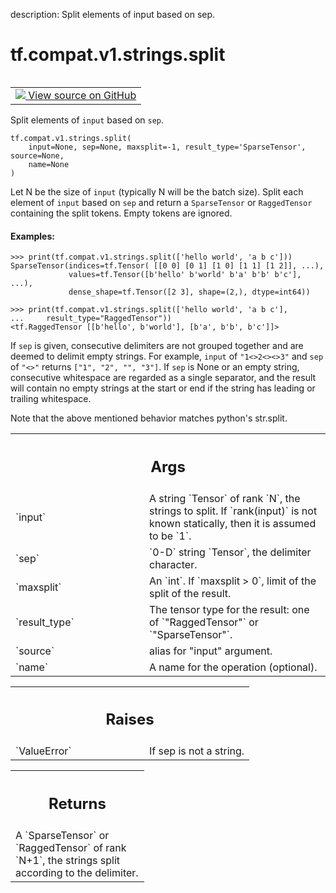 description: Split elements of input based on sep.

<div itemscope itemtype="http://developers.google.com/ReferenceObject">
<meta itemprop="name" content="tf.compat.v1.strings.split" />
<meta itemprop="path" content="Stable" />
</div>

# tf.compat.v1.strings.split

<!-- Insert buttons and diff -->

<table class="tfo-notebook-buttons tfo-api nocontent" align="left">
<td>
  <a target="_blank" href="https://github.com/tensorflow/tensorflow/blob/r2.3/tensorflow/python/ops/ragged/ragged_string_ops.py#L597-L661">
    <img src="https://www.tensorflow.org/images/GitHub-Mark-32px.png" />
    View source on GitHub
  </a>
</td>
</table>



Split elements of `input` based on `sep`.

<pre class="devsite-click-to-copy prettyprint lang-py tfo-signature-link">
<code>tf.compat.v1.strings.split(
    input=None, sep=None, maxsplit=-1, result_type='SparseTensor', source=None,
    name=None
)
</code></pre>



<!-- Placeholder for "Used in" -->

Let N be the size of `input` (typically N will be the batch size). Split each
element of `input` based on `sep` and return a `SparseTensor` or
`RaggedTensor` containing the split tokens. Empty tokens are ignored.

#### Examples:



```
>>> print(tf.compat.v1.strings.split(['hello world', 'a b c']))
SparseTensor(indices=tf.Tensor( [[0 0] [0 1] [1 0] [1 1] [1 2]], ...),
             values=tf.Tensor([b'hello' b'world' b'a' b'b' b'c'], ...),
             dense_shape=tf.Tensor([2 3], shape=(2,), dtype=int64))
```

```
>>> print(tf.compat.v1.strings.split(['hello world', 'a b c'],
...     result_type="RaggedTensor"))
<tf.RaggedTensor [[b'hello', b'world'], [b'a', b'b', b'c']]>
```

If `sep` is given, consecutive delimiters are not grouped together and are
deemed to delimit empty strings. For example, `input` of `"1<>2<><>3"` and
`sep` of `"<>"` returns `["1", "2", "", "3"]`. If `sep` is None or an empty
string, consecutive whitespace are regarded as a single separator, and the
result will contain no empty strings at the start or end if the string has
leading or trailing whitespace.

Note that the above mentioned behavior matches python's str.split.

<!-- Tabular view -->
 <table class="responsive fixed orange">
<colgroup><col width="214px"><col></colgroup>
<tr><th colspan="2"><h2 class="add-link">Args</h2></th></tr>

<tr>
<td>
`input`
</td>
<td>
A string `Tensor` of rank `N`, the strings to split.  If
`rank(input)` is not known statically, then it is assumed to be `1`.
</td>
</tr><tr>
<td>
`sep`
</td>
<td>
`0-D` string `Tensor`, the delimiter character.
</td>
</tr><tr>
<td>
`maxsplit`
</td>
<td>
An `int`. If `maxsplit > 0`, limit of the split of the result.
</td>
</tr><tr>
<td>
`result_type`
</td>
<td>
The tensor type for the result: one of `"RaggedTensor"` or
`"SparseTensor"`.
</td>
</tr><tr>
<td>
`source`
</td>
<td>
alias for "input" argument.
</td>
</tr><tr>
<td>
`name`
</td>
<td>
A name for the operation (optional).
</td>
</tr>
</table>



<!-- Tabular view -->
 <table class="responsive fixed orange">
<colgroup><col width="214px"><col></colgroup>
<tr><th colspan="2"><h2 class="add-link">Raises</h2></th></tr>

<tr>
<td>
`ValueError`
</td>
<td>
If sep is not a string.
</td>
</tr>
</table>



<!-- Tabular view -->
 <table class="responsive fixed orange">
<colgroup><col width="214px"><col></colgroup>
<tr><th colspan="2"><h2 class="add-link">Returns</h2></th></tr>
<tr class="alt">
<td colspan="2">
A `SparseTensor` or `RaggedTensor` of rank `N+1`, the strings split
according to the delimiter.
</td>
</tr>

</table>

